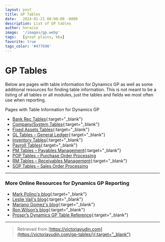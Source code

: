 ```yaml
---
layout: post
title: GP Tables 
date:   2024-01-21 00:00:00 -0800
description: List of GP tables
author: horacio 
image:  '/images/gp.webp'
tags:   [great plains, kba]
favorite: true
tags_color: '#477690'
---
```

# GP Tables

Below are pages with table information for Dynamics GP as well as some additional resources for finding table information. This is not meant to be a listing of all tables or all modules, just the tables and fields we most often use when reporting.

Pages with Table Information for Dynamics GP

- [Bank Rec Tables][0]{:target="_blank"}
- [Company/System Tables][1]{:target="_blank"}
- [Fixed Assets Tables][2]{:target="_blank"}
- [GL Tables – General Ledger][3]{:target="_blank"}
- [Inventory Tables][4]{:target="_blank"}
- [Payroll Tables][5]{:target="_blank"}
- [PM Tables – Payables Management][6]{:target="_blank"}
- [POP Tables – Purchase Order Processing][7]
- [RM Tables – Receivables Management][8]{:target="_blank"}
- [SOP Tables – Sales Order Processing][9]

---

### More Online Resources for Dynamics GP Reporting

- [Mark Polino's blog](http://msdynamicsgp.blogspot.com/){:target="_blank"}
- [Leslie Vail's blog](http://dynamicsconfessions.blogspot.com/){:target="_blank"}
- [Mariano Gomez's blog](http://dynamicsgpblogster.blogspot.com/){:target="_blank"}
- [Ron Wilson’s blog](http://rldu.wordpress.com/){:target="_blank"}
- [Prospr’s Dynamics GP Table Reference](https://gptables.prospr.biz/sop10100?search=sop10100){:target="_blank"}

---

> Retrieved from [https://victoriayudin.com](https://victoriayudin.com/gp-tables/){:target="_blank"}


[0]: https://victoriayudin.com/gp-reports/bank-rec-tables/
[1]: https://victoriayudin.com/gp-reports/companysystem-tables/
[2]: https://victoriayudin.com/gp-reports/fixed-assets-tables/
[3]: https://victoriayudin.com/gp-reports/gl-tables/
[4]: https://victoriayudin.com/gp-reports/inventory-tables/
[5]: https://victoriayudin.com/gp-tables/payroll-tables/
[6]: https://victoriayudin.com/gp-reports/pm-tables/
[7]: /kba/gp-pop-tables
[8]: https://victoriayudin.wordpress.com/gp-reports/rm-tables/
[9]: /kba/gp-sop-tables